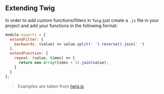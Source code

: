 ## Extending Twig

In order to add custom functions/filters in `Twig` just create a `.js` file in your project and add your functions
in the following format:

```js
module.exports = {
  extendFilter: {
    backwords: (value) => value.split(' ').reverse().join(' ')
  },
  extendFunction: {
    repeat: (value, times) => {
      return new Array(times + 1).join(value);
    }
  }
};
```

> Examples are taken from [twig.js](https://github.com/twigjs/twig.js/wiki/Extending-twig.js)
